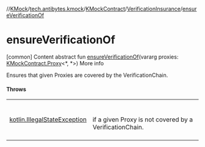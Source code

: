//[KMock](../../../../index.md)/[tech.antibytes.kmock](../../index.md)/[KMockContract](../index.md)/[VerificationInsurance](index.md)/[ensureVerificationOf](ensure-verification-of.md)



# ensureVerificationOf
[common]
Content
abstract fun [ensureVerificationOf](ensure-verification-of.md)(vararg proxies: [KMockContract.Proxy](../-proxy/index.md)<*, *>)
More info


Ensures that given Proxies are covered by the VerificationChain.



#### Throws

| | |
|---|---|
| <a name="tech.antibytes.kmock/KMockContract.VerificationInsurance/ensureVerificationOf/#kotlin.Array[tech.antibytes.kmock.KMockContract.Proxy[*,*]]/PointingToDeclaration/"></a>[kotlin.IllegalStateException](https://kotlinlang.org/api/latest/jvm/stdlib/kotlin/-illegal-state-exception/index.html)| <a name="tech.antibytes.kmock/KMockContract.VerificationInsurance/ensureVerificationOf/#kotlin.Array[tech.antibytes.kmock.KMockContract.Proxy[*,*]]/PointingToDeclaration/"></a><br><br>if a given Proxy is not covered by a VerificationChain.<br><br>|

